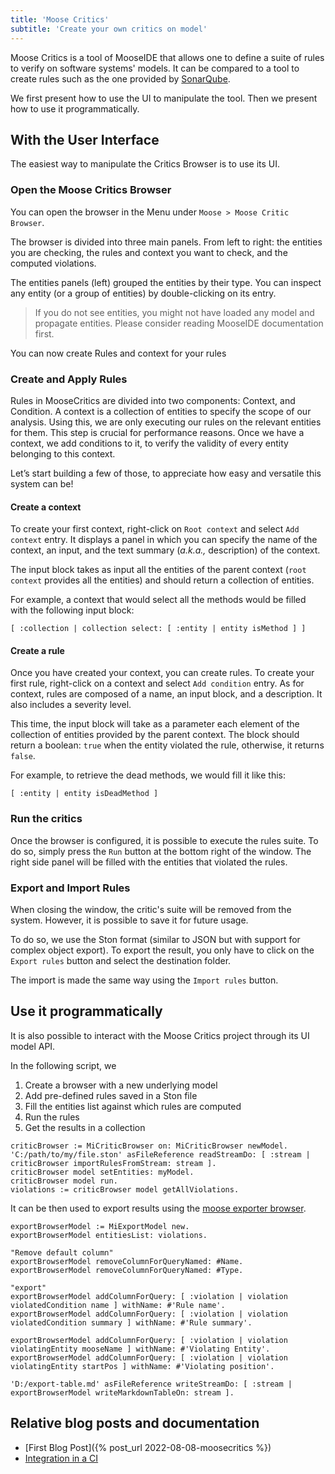 ```yaml
---
title: 'Moose Critics'
subtitle: 'Create your own critics on model'
---
```


Moose Critics is a tool of MooseIDE that allows one to define a suite of rules to verify on software systems' models.
It can be compared to a tool to create rules such as the one provided by [SonarQube](https://www.sonarsource.com/products/sonarqube/).

We first present how to use the UI to manipulate the tool. Then we present how to use it programmatically.

## With the User Interface

The easiest way to manipulate the Critics Browser is to use its UI.

### Open the Moose Critics Browser

You can open the browser in the Menu under `Moose > Moose Critic Browser`.

The browser is divided into three main panels.
From left to right: the entities you are checking, the rules and context you want to check, and the computed violations.

The entities panels (left) grouped the entities by their type.
You can inspect any entity (or a group of entities) by double-clicking on its entry.

> If you do not see entities, you might not have loaded any model and propagate entities.
> Please consider reading MooseIDE documentation first.

You can now create Rules and context for your rules

### Create and Apply Rules

Rules in MooseCritics are divided into two components: Context, and Condition.
A context is a collection of entities to specify the scope of our analysis. Using this, we are only executing our rules on the relevant entities for them.
This step is crucial for performance reasons.
Once we have a context, we add conditions to it, to verify the validity of every entity belonging to this context.

Let’s start building a few of those, to appreciate how easy and versatile this system can be!

#### Create a context

To create your first context, right-click on `Root context` and select `Add context` entry.
It displays a panel in which you can specify the name of the context, an input, and the text summary (*a.k.a.,* description) of the context.

The input block takes as input all the entities of the parent context (`root context` provides all the entities) and should return a collection of entities.

For example, a context that would select all the methods would be filled with the following input block:

```smalltalk
[ :collection | collection select: [ :entity | entity isMethod ] ]
```

#### Create a rule

Once you have created your context, you can create rules.
To create your first rule, right-click on a context and select `Add condition` entry.
As for context, rules are composed of a name, an input block, and a description.
It also includes a severity level.

This time, the input block will take as a parameter each element of the collection of entities provided by the parent context.
The block should return a boolean: `true` when the entity violated the rule, otherwise, it returns `false`.

For example, to retrieve the dead methods, we would fill it like this:

```smalltalk
[ :entity | entity isDeadMethod ]
```

### Run the critics

Once the browser is configured, it is possible to execute the rules suite.
To do so, simply press the `Run` button at the bottom right of the window.
The right side panel will be filled with the entities that violated the rules.

### Export and Import Rules

When closing the window, the critic's suite will be removed from the system.
However, it is possible to save it for future usage.

To do so, we use the Ston format (similar to JSON but with support for complex object export).
To export the result, you only have to click on the `Export rules` button and select the destination folder.

The import is made the same way using the `Import rules` button.

## Use it programmatically

It is also possible to interact with the Moose Critics project through its UI model API.

In the following script, we

1. Create a browser with a new underlying model
2. Add pre-defined rules saved in a Ston file
3. Fill the entities list against which rules are computed
4. Run the rules
5. Get the results in a collection

```smalltalk
criticBrowser := MiCriticBrowser on: MiCriticBrowser newModel.
'C:/path/to/my/file.ston' asFileReference readStreamDo: [ :stream | criticBrowser importRulesFromStream: stream ].
criticBrowser model setEntities: myModel.
criticBrowser model run.
violations := criticBrowser model getAllViolations.
```

It can be then used to export results using the [moose exporter browser](./moose-exporter).

```smalltalk
exportBrowserModel := MiExportModel new.
exportBrowserModel entitiesList: violations.

"Remove default column"
exportBrowserModel removeColumnForQueryNamed: #Name.
exportBrowserModel removeColumnForQueryNamed: #Type.

"export"
exportBrowserModel addColumnForQuery: [ :violation | violation violatedCondition name ] withName: #'Rule name'.
exportBrowserModel addColumnForQuery: [ :violation | violation violatedCondition summary ] withName: #'Rule summary'.

exportBrowserModel addColumnForQuery: [ :violation | violation violatingEntity mooseName ] withName: #'Violating Entity'.
exportBrowserModel addColumnForQuery: [ :violation | violation violatingEntity startPos ] withName: #'Violating position'.

'D:/export-table.md' asFileReference writeStreamDo: [ :stream | exportBrowserModel writeMarkdownTableOn: stream ].
```

## Relative blog posts and documentation

- [First Blog Post]({% post_url 2022-08-08-moosecritics %})
- [Integration in a CI](https://www.research-bl.com/2023/09/05/integrate-software-engineering-into-the-everyday-world/)
